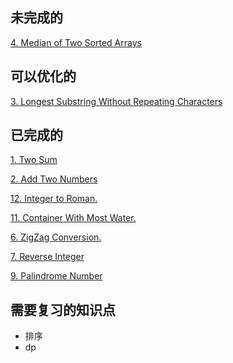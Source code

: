 ## 未完成的
[4. Median of Two Sorted Arrays](https://github.com/ooolize/L-LeetCode/edit/master/%E5%AF%BB%E6%89%BE%E4%B8%A4%E4%B8%AA%E6%9C%89%E5%BA%8F%E6%95%B0%E7%BB%84%E7%9A%84%E4%B8%AD%E4%BD%8D%E6%95%B0.md)
## 可以优化的
[3. Longest Substring Without Repeating Characters](https://github.com/ooolize/L-LeetCode/edit/master/%E6%97%A0%E9%87%8D%E5%A4%8D%E5%AD%97%E7%AC%A6%E7%9A%84%E6%9C%80%E9%95%BF%E5%AD%90%E4%B8%B2.md)
## 已完成的
[1. Two Sum](https://github.com/ooolize/L-LeetCode/blob/master/1.two%20sum.md)

[2. Add Two Numbers](https://github.com/ooolize/L-LeetCode/edit/master/%E4%B8%A4%E6%95%B0%E7%9B%B8%E5%8A%A0.md)

[12. Integer to Roman.](https://github.com/ooolize/L-LeetCode/blob/master/12.%20Integer%20to%20Roman.md)

[11. Container With Most Water.](https://github.com/ooolize/L-LeetCode/blob/master/11.%20Container%20With%20Most%20Water.md)

[6. ZigZag Conversion.](https://github.com/ooolize/L-LeetCode/blob/master/6.%20ZigZag%20Conversion.md)

[7. Reverse Integer](https://github.com/ooolize/L-LeetCode/blob/master/7.%20Reverse%20Integer.md)

[9. Palindrome Number](https://github.com/ooolize/L-LeetCode/blob/master/9.%20Palindrome%20Number.md)
## 需要复习的知识点
* 排序
* dp

